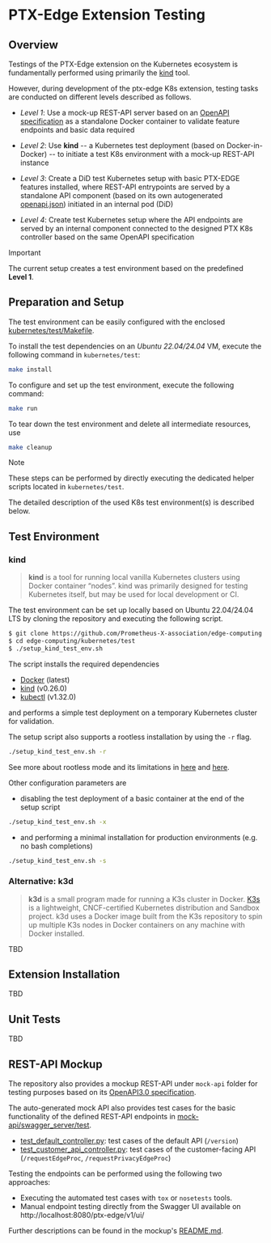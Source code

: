 # PTX-Edge Extension Testing

## Overview

Testings of the PTX-Edge extension on the Kubernetes ecosystem is
fundamentally performed using primarily the [kind](https://kind.sigs.k8s.io/) tool.

However, during development of the ptx-edge K8s extension, testing tasks are conducted
on different levels described as follows.

- *Level 1*: Use a mock-up REST-API server based on an
             [OpenAPI specification](mock-api/swagger_server/swagger/swagger.yaml) 
             as a standalone Docker container to validate feature endpoints and
             basic data required

- *Level 2*: Use **kind** -- a Kubernetes test deployment (based on Docker-in-Docker)
             -- to initiate a test K8s environment with a mock-up REST-API instance

- *Level 3*: Create a DiD test Kubernetes setup with basic PTX-EDGE features installed,
             where REST-API entrypoints are served by a standalone API component (based
             on its own autogenerated [openapi.json](../src/rest-api/spec/openapi.yaml))
             initiated in an internal pod (DiD)

- *Level 4*: Create test Kubernetes setup where the API endpoints are served by an internal
             component connected to the designed PTX K8s controller based on the same
             OpenAPI specification

> [!IMPORTANT]
>
> The current setup creates a test environment based on the predefined **Level 1**.

## Preparation and Setup

The test environment can be easily configured with the enclosed
[kubernetes/test/Makefile](Makefile).

To install the test dependencies on an *Ubuntu 22.04/24.04* VM,
execute the following command in `kubernetes/test`:
```bash
make install
```

To configure and set up the test environment, execute the following command:
```bash
make run
```

To tear down the test environment and delete all intermediate resources, use
```bash
make cleanup
```
> [!NOTE]
> 
> These steps can be performed by directly executing the dedicated
> helper scripts located in `kubernetes/test`.

The detailed description of the used K8s test environment(s) is described below.

## Test Environment

### kind

> **kind** is a tool for running local vanilla Kubernetes clusters using Docker
> container “nodes”.
> kind was primarily designed for testing Kubernetes itself, but may be used for
> local development or CI.

The test environment can be set up locally based on Ubuntu 22.04/24.04 LTS by
cloning the repository and executing the following script.
```bash
$ git clone https://github.com/Prometheus-X-association/edge-computing.git
$ cd edge-computing/kubernetes/test
$ ./setup_kind_test_env.sh
```

The script installs the required dependencies
- [Docker](https://get.docker.com/) (latest)
- [kind](https://github.com/kubernetes-sigs/kind/releases/tag/v0.24.0) (v0.26.0)
- [kubectl](https://github.com/kubernetes/kubectl/releases/tag/v0.31.0) (v1.32.0)

and performs a simple test deployment on a temporary Kubernetes
cluster for validation.

The setup script also supports a rootless installation by using
the `-r` flag.
```bash
./setup_kind_test_env.sh -r
```
See more about rootless mode and its limitations in
[here](https://docs.docker.com/engine/security/rootless/)
and [here](https://kind.sigs.k8s.io/docs/user/rootless/).

Other configuration parameters are

- disabling the test deployment of a basic container at the end of the setup script
```bash
./setup_kind_test_env.sh -x
```
- and performing a minimal installation for production environments (e.g. no bash completions)
```bash
./setup_kind_test_env.sh -s
```

### Alternative: k3d

> **k3d** is a small program made for running a K3s cluster in Docker.
> [K3s](https://k3s.io/) is a lightweight, CNCF-certified Kubernetes distribution and
> Sandbox project.
> k3d uses a Docker image built from the K3s repository to spin up multiple K3s nodes
> in Docker containers on any machine with Docker installed. 

TBD

## Extension Installation

TBD

## Unit Tests

TBD

## REST-API Mockup

The repository also provides a mockup REST-API under `mock-api` folder
for testing purposes based on its 
[OpenAPI3.0 specification](mock-api/swagger_server/swagger/swagger.yaml).

The auto-generated mock API also provides test cases for the basic functionality
of the defined REST-API endpoints in [mock-api/swagger_server/test](mock-api/swagger_server/test).
- [test_default_controller.py](mock-api/swagger_server/test/test_default_controller.py):
  test cases of the default API (`/version`)
- [test_customer_api_controller.py](mock-api/swagger_server/test/test_customer_api_controller.py):
  test cases of the customer-facing API (`/requestEdgeProc`, `/requestPrivacyEdgeProc`)

Testing the endpoints can be performed using the following two approaches:

- Executing the automated test cases with ``tox`` or ``nosetests`` tools.
- Manual endpoint testing directly from the Swagger UI available on
 http://localhost:8080/ptx-edge/v1/ui/

Further descriptions can be found in the mockup's [README.md](mock-api/README.md).
